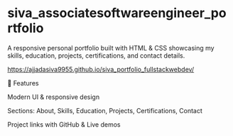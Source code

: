 # siva_associatesoftwareengineer_portfolio

A responsive personal portfolio built with HTML & CSS showcasing my skills, education, projects, certifications, and contact details.

https://ajjadasiva9955.github.io/siva_portfolio_fullstackwebdev/

🚀 Features

Modern UI & responsive design

Sections: About, Skills, Education, Projects, Certifications, Contact

Project links with GitHub & Live demos
